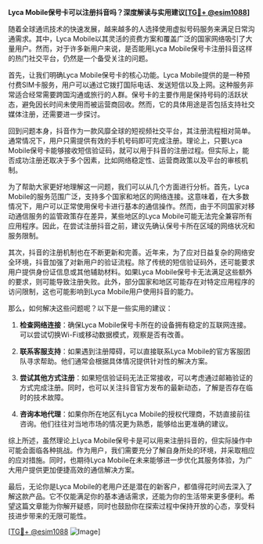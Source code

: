 **Lyca Mobile保号卡可以注册抖音吗？深度解读与实用建议[[TG💪+ @esim1088](https://t.me/s/esim1088)]**

随着全球通讯技术的快速发展，越来越多的人选择使用虚拟号码服务来满足日常沟通需求。其中，Lyca Mobile以其灵活的资费方案和覆盖广泛的国家网络吸引了大量用户。然而，对于许多新用户来说，是否能用Lyca Mobile保号卡注册抖音这样的热门社交平台，仍然是一个备受关注的问题。

首先，让我们明确Lyca Mobile保号卡的核心功能。Lyca Mobile提供的是一种预付费SIM卡服务，用户可以通过它拨打国际电话、发送短信以及上网。这种服务非常适合经常需要跨国沟通或旅行的人群。保号卡的主要作用是保持号码的活跃状态，避免因长时间未使用而被运营商回收。然而，它的具体用途是否包括支持社交媒体注册，还需要进一步探讨。

回到问题本身，抖音作为一款风靡全球的短视频社交平台，其注册流程相对简单。通常情况下，用户只需提供有效的手机号码即可完成注册。理论上，只要Lyca Mobile保号卡能够接收短信验证码，就可以用于抖音的注册过程。但实际上，能否成功注册还取决于多个因素，比如网络稳定性、运营商政策以及平台的审核机制。

为了帮助大家更好地理解这一问题，我们可以从几个方面进行分析。首先，Lyca Mobile的服务范围广泛，支持多个国家和地区的网络连接。这意味着，在大多数情况下，用户可以正常使用保号卡进行基本的通信操作。然而，由于不同国家对移动通信服务的监管政策存在差异，某些地区的Lyca Mobile可能无法完全兼容所有应用程序。因此，在尝试注册抖音之前，建议先确认保号卡所在区域的网络状况和服务限制。

其次，抖音的注册机制也在不断更新和完善。近年来，为了应对日益复杂的网络安全环境，抖音加强了对新用户的验证流程。除了传统的短信验证码外，还可能要求用户提供身份证信息或其他辅助材料。如果Lyca Mobile保号卡无法满足这些额外的要求，则可能导致注册失败。此外，部分国家和地区可能存在对特定应用程序的访问限制，这也可能影响到Lyca Mobile用户使用抖音的能力。

那么，如何解决这些问题呢？以下是一些实用的建议：

1. **检查网络连接**：确保Lyca Mobile保号卡所在的设备拥有稳定的互联网连接。可以尝试切换Wi-Fi或移动数据模式，观察是否有改善。
   
2. **联系客服支持**：如果遇到注册障碍，可以直接联系Lyca Mobile的官方客服团队寻求帮助。他们通常会根据具体情况提供针对性的解决方案。

3. **尝试其他方式注册**：如果短信验证码无法正常接收，可以考虑通过邮箱验证的方式完成注册。同时，也可以关注抖音官方发布的最新动态，了解是否存在临时的技术故障。

4. **咨询本地代理**：如果你所在地区有Lyca Mobile的授权代理商，不妨直接前往咨询。他们往往对当地市场的情况更为熟悉，能够给出更准确的建议。

综上所述，虽然理论上Lyca Mobile保号卡是可以用来注册抖音的，但实际操作中可能会面临各种挑战。作为用户，我们需要充分了解自身所处的环境，并采取相应的应对措施。同时，也期待Lyca Mobile在未来能够进一步优化其服务体验，为广大用户提供更加便捷高效的通信解决方案。

最后，无论你是Lyca Mobile的老用户还是潜在的新客户，都值得花时间去深入了解这款产品。它不仅能满足你的基本通话需求，还能为你的生活带来更多便利。希望这篇文章能为你解开疑惑，同时也鼓励你在探索过程中保持开放的心态，享受科技进步带来的无限可能性。

[[TG💪+ @esim1088](https://t.me/s/esim1088) ![Image](https://i.postimg.cc/4NQfJmqS/Snipaste-2025-05-13-00-14-12.png)]